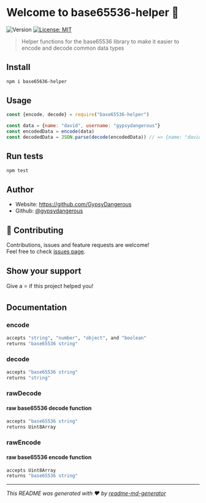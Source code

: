 # Welcome to base65536-helper 👋
<p>
  <img alt="Version" src="https://badge.fury.io/js/base65536-helper.svg" />
  <a href="/LICENSE" target="_blank">
    <img alt="License: MIT" src="https://img.shields.io/badge/License-MIT-yellow.svg" />
  </a>
</p>

> Helper functions for the base65536 library to make it easier to encode and decode common data types

## Install

```sh
npm i base65636-helper
```

## Usage

```js
const {encode, decode} = require("base65536-helper")

const data = {name: "david", username: "gypsydangerous"}
const encodedData = encode(data)
const decodedData = JSON.parse(decode(encodedData)) // => {name: "david", username: "gypsydangerous"}
```

## Run tests

```sh
npm test
```

## Author

* Website: https://github.com/GypsyDangerous
* Github: [@gypsydangerous](https://github.com/gypsydangerous)

## 🤝 Contributing

Contributions, issues and feature requests are welcome!<br />Feel free to check [issues page](https://github.com/GypsyDangerous/base65536-helper/issues). 

## Show your support

Give a ⭐️ if this project helped you!

## Documentation

 ### encode
 ```sh
 accepts "string", "number", "object", and "boolean"
 returns "base65536 string"
 ```

 ### decode
 ```sh
 accepts "base65536 string"
 returns "string"
 ```

 ### rawDecode
 #### raw base65536 decode function
 ```sh
 accepts "base65536 string"
 returns Uint8Array
 ```

  ### rawEncode
 #### raw base65536 encode function
 ```sh
 accepts Uint8Array
 returns "base65536 string"
 ```

***
_This README was generated with ❤️ by [readme-md-generator](https://github.com/kefranabg/readme-md-generator)_
